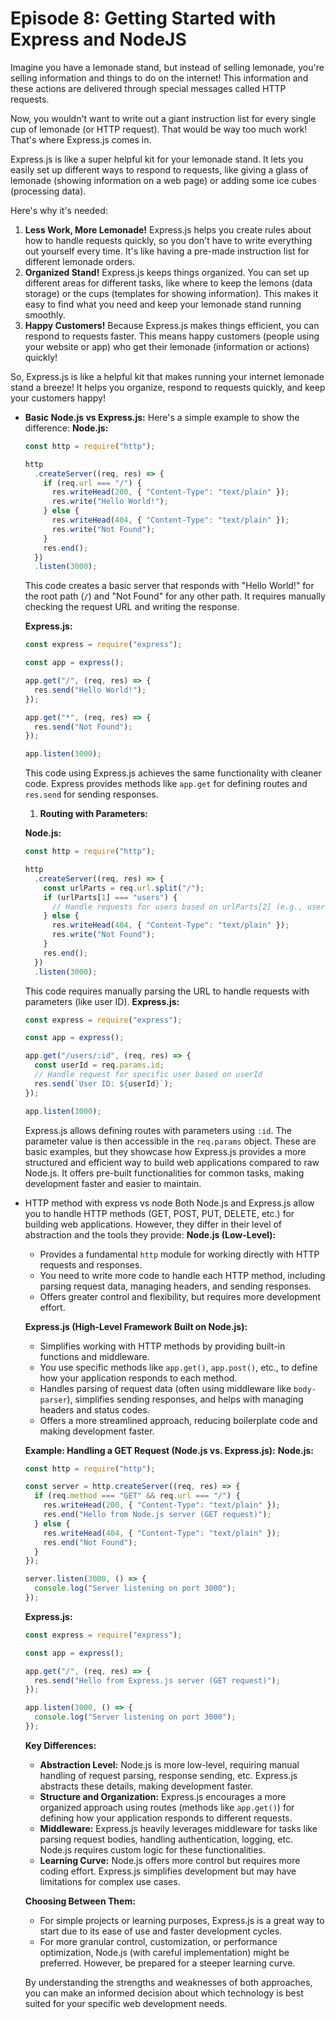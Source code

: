 # Episode 8: Getting Started with Express and NodeJS

Imagine you have a lemonade stand, but instead of selling lemonade, you're selling information and things to do on the internet! This information and these actions are delivered through special messages called HTTP requests.

Now, you wouldn't want to write out a giant instruction list for every single cup of lemonade (or HTTP request). That would be way too much work! That's where Express.js comes in.

Express.js is like a super helpful kit for your lemonade stand. It lets you easily set up different ways to respond to requests, like giving a glass of lemonade (showing information on a web page) or adding some ice cubes (processing data).

Here's why it's needed:

1. **Less Work, More Lemonade!** Express.js helps you create rules about how to handle requests quickly, so you don't have to write everything out yourself every time. It's like having a pre-made instruction list for different lemonade orders.
2. **Organized Stand!** Express.js keeps things organized. You can set up different areas for different tasks, like where to keep the lemons (data storage) or the cups (templates for showing information). This makes it easy to find what you need and keep your lemonade stand running smoothly.
3. **Happy Customers!** Because Express.js makes things efficient, you can respond to requests faster. This means happy customers (people using your website or app) who get their lemonade (information or actions) quickly!

So, Express.js is like a helpful kit that makes running your internet lemonade stand a breeze! It helps you organize, respond to requests quickly, and keep your customers happy!

*   **Basic Node.js vs Express.js:** Here's a simple example to show the difference: **Node.js:**

    ```jsx
    const http = require("http");

    http
      .createServer((req, res) => {
        if (req.url === "/") {
          res.writeHead(200, { "Content-Type": "text/plain" });
          res.write("Hello World!");
        } else {
          res.writeHead(404, { "Content-Type": "text/plain" });
          res.write("Not Found");
        }
        res.end();
      })
      .listen(3000);
    ```

    This code creates a basic server that responds with "Hello World!" for the root path (`/`) and "Not Found" for any other path. It requires manually checking the request URL and writing the response.

    **Express.js:**

    ```jsx
    const express = require("express");

    const app = express();

    app.get("/", (req, res) => {
      res.send("Hello World!");
    });

    app.get("*", (req, res) => {
      res.send("Not Found");
    });

    app.listen(3000);
    ```

    This code using Express.js achieves the same functionality with cleaner code. Express provides methods like `app.get` for defining routes and `res.send` for sending responses.

    1. **Routing with Parameters:**

    **Node.js:**

    ```jsx
    const http = require("http");

    http
      .createServer((req, res) => {
        const urlParts = req.url.split("/");
        if (urlParts[1] === "users") {
          // Handle requests for users based on urlParts[2] (e.g., user ID)
        } else {
          res.writeHead(404, { "Content-Type": "text/plain" });
          res.write("Not Found");
        }
        res.end();
      })
      .listen(3000);
    ```

    This code requires manually parsing the URL to handle requests with parameters (like user ID). **Express.js:**

    ```jsx
    const express = require("express");

    const app = express();

    app.get("/users/:id", (req, res) => {
      const userId = req.params.id;
      // Handle request for specific user based on userId
      res.send(`User ID: ${userId}`);
    });

    app.listen(3000);
    ```

    Express.js allows defining routes with parameters using `:id`. The parameter value is then accessible in the `req.params` object. These are basic examples, but they showcase how Express.js provides a more structured and efficient way to build web applications compared to raw Node.js. It offers pre-built functionalities for common tasks, making development faster and easier to maintain.
*   HTTP method with express vs node Both Node.js and Express.js allow you to handle HTTP methods (GET, POST, PUT, DELETE, etc.) for building web applications. However, they differ in their level of abstraction and the tools they provide: **Node.js (Low-Level):**

    * Provides a fundamental `http` module for working directly with HTTP requests and responses.
    * You need to write more code to handle each HTTP method, including parsing request data, managing headers, and sending responses.
    * Offers greater control and flexibility, but requires more development effort.

    **Express.js (High-Level Framework Built on Node.js):**

    * Simplifies working with HTTP methods by providing built-in functions and middleware.
    * You use specific methods like `app.get()`, `app.post()`, etc., to define how your application responds to each method.
    * Handles parsing of request data (often using middleware like `body-parser`), simplifies sending responses, and helps with managing headers and status codes.
    * Offers a more streamlined approach, reducing boilerplate code and making development faster.

    **Example: Handling a GET Request (Node.js vs. Express.js):** **Node.js:**

    ```jsx
    const http = require("http");

    const server = http.createServer((req, res) => {
      if (req.method === "GET" && req.url === "/") {
        res.writeHead(200, { "Content-Type": "text/plain" });
        res.end("Hello from Node.js server (GET request)");
      } else {
        res.writeHead(404, { "Content-Type": "text/plain" });
        res.end("Not Found");
      }
    });

    server.listen(3000, () => {
      console.log("Server listening on port 3000");
    });
    ```

    **Express.js:**

    ```jsx
    const express = require("express");

    const app = express();

    app.get("/", (req, res) => {
      res.send("Hello from Express.js server (GET request)");
    });

    app.listen(3000, () => {
      console.log("Server listening on port 3000");
    });
    ```

    **Key Differences:**

    * **Abstraction Level:** Node.js is more low-level, requiring manual handling of request parsing, response sending, etc. Express.js abstracts these details, making development faster.
    * **Structure and Organization:** Express.js encourages a more organized approach using routes (methods like `app.get()`) for defining how your application responds to different requests.
    * **Middleware:** Express.js heavily leverages middleware for tasks like parsing request bodies, handling authentication, logging, etc. Node.js requires custom logic for these functionalities.
    * **Learning Curve:** Node.js offers more control but requires more coding effort. Express.js simplifies development but may have limitations for complex use cases.

    **Choosing Between Them:**

    * For simple projects or learning purposes, Express.js is a great way to start due to its ease of use and faster development cycles.
    * For more granular control, customization, or performance optimization, Node.js (with careful implementation) might be preferred. However, be prepared for a steeper learning curve.

    By understanding the strengths and weaknesses of both approaches, you can make an informed decision about which technology is best suited for your specific web development needs.
